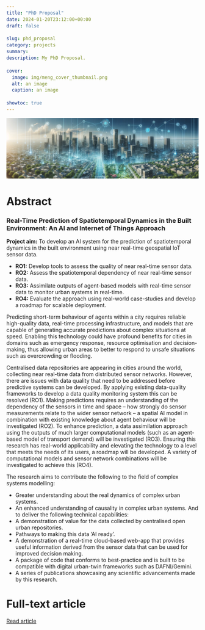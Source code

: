 ```yaml
---
title: "PhD Proposal"
date: 2024-01-20T23:12:00+00:00
draft: false

slug: phd_proposal
category: projects
summary:
description: My PhD Proposal.

cover:
  image: img/meng_cover_thumbnail.png
  alt: an image
  caption: an image

showtoc: true
---
```


![image](img/cover_image_thumbnail.png "Cover")

# Abstract

### Real-Time Prediction of Spatiotemporal Dynamics in the Built Environment: An AI and Internet of Things Approach

**Project aim:** To develop an AI system for the prediction of spatiotemporal dynamics in the built environment using near real-time geospatial IoT sensor data.

*	**RO1:** Develop tools to assess the quality of near real-time sensor data.
*	**RO2:** Assess the spatiotemporal dependency of near real-time sensor data.
*	**RO3:** Assimilate outputs of agent-based models with real-time sensor data to monitor urban systems in real-time.
*	**RO4:** Evaluate the approach using real-world case-studies and develop a roadmap for scalable deployment.

Predicting short-term behaviour of agents within a city requires reliable high-quality data, real-time processing infrastructure, and models that are capable of generating accurate predictions about complex situations at speed. Enabling this technology could have profound benefits for cities in domains such as emergency response, resource optimisation and decision-making, thus allowing urban areas to better to respond to unsafe situations such as overcrowding or flooding.

Centralised data repositories are appearing in cities around the world, collecting near real-time data from distributed sensor networks. However, there are issues with data quality that need to be addressed before predictive systems can be developed. By applying existing data-quality frameworks to develop a data quality monitoring system this can be resolved (RO1). Making predictions requires an understanding of the dependency of the sensors in time and space – how strongly do sensor measurements relate to the wider sensor network – a spatial AI model in combination with existing knowledge about agent behaviour will be investigated (RO2). To enhance prediction, a data assimilation approach using the outputs of much larger computational models (such as an agent-based model of transport demand) will be investigated (RO3). Ensuring this research has real-world applicability and elevating the technology to a level that meets the needs of its users, a roadmap will be developed. A variety of computational models and sensor network combinations will be investigated to achieve this (RO4).

The research aims to contribute the following to the field of complex systems modelling:

*	Greater understanding about the real dynamics of complex urban systems.
*	An enhanced understanding of causality in complex urban systems.
And to deliver the following technical capabilities:
*	A demonstration of value for the data collected by centralised open urban repositories.
*	Pathways to making this data ‘AI ready’.
*	A demonstration of a real-time cloud-based web-app that provides useful information derived from the sensor data that can be used for improved decision making.
*	A package of code that conforms to best-practice and is built to be compatible with digital urban-twin frameworks such as DAFNI/Gemini.
*	A series of publications showcasing any scientific advancements made by this research.

# Full-text article

[Read article](/pdfs/20240111_CMW_PhD_Research_Proposal.pdf)